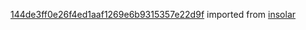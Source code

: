 [144de3ff0e26f4ed1aaf1269e6b9315357e22d9f](https://github.com/insolar/insolar/commit/144de3ff0e26f4ed1aaf1269e6b9315357e22d9f) imported from [insolar](https://github.com/insolar/insolar)
